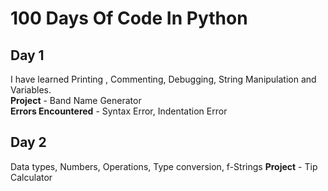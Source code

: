 # 100 Days Of Code In Python

## Day 1
I have learned Printing , Commenting, Debugging, String Manipulation and Variables.<br>
**Project** - Band Name Generator<br>
**Errors Encountered** - Syntax Error, Indentation Error<br>

## Day 2
Data types, Numbers, Operations, Type conversion, f-Strings
**Project** - Tip Calculator<br>